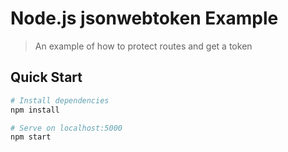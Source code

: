 # Node.js jsonwebtoken Example

> An example of how to protect routes and get a token

## Quick Start

``` bash
# Install dependencies
npm install

# Serve on localhost:5000
npm start
